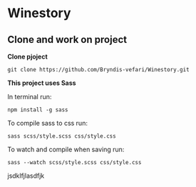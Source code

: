 # Winestory

## Clone and work on project

**Clone pjoject**

`git clone https://github.com/Bryndis-vefari/Winestory.git`

**This project uses Sass**

In terminal run:

`npm install -g sass`

To compile sass to css run:

`sass scss/style.scss css/style.css`

To watch and compile when saving run:

`sass --watch scss/style.scss css/style.css`

jsdklfjlasdfjk
